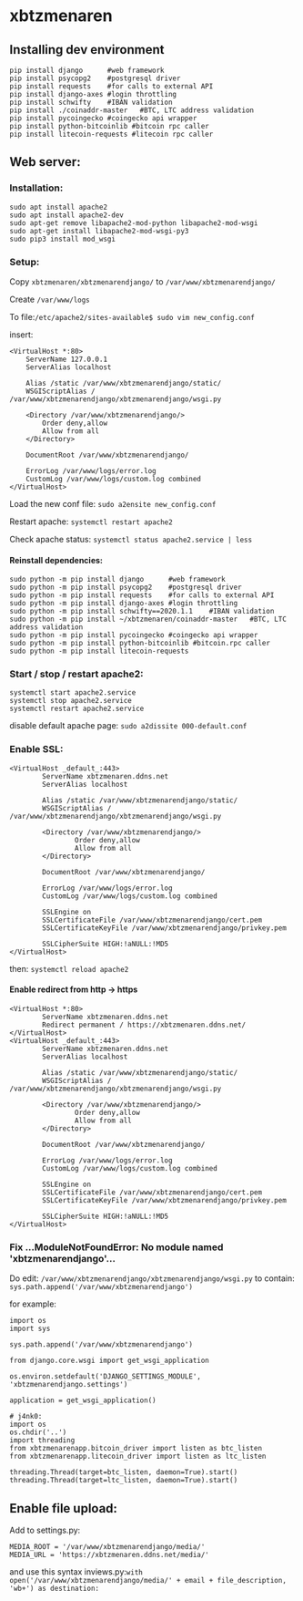 # xbtzmenaren

## Installing dev environment
```
pip install django      #web framework 
pip install psycopg2    #postgresql driver
pip install requests    #for calls to external API
pip install django-axes #login throttling
pip install schwifty    #IBAN validation
pip install ./coinaddr-master   #BTC, LTC address validation
pip install pycoingecko #coingecko api wrapper
pip install python-bitcoinlib #bitcoin rpc caller
pip install litecoin-requests #litecoin rpc caller
```

## Web server:
### Installation:
```
sudo apt install apache2
sudo apt install apache2-dev
sudo apt-get remove libapache2-mod-python libapache2-mod-wsgi
sudo apt-get install libapache2-mod-wsgi-py3
sudo pip3 install mod_wsgi
```
### Setup:
Copy `xbtzmenaren/xbtzmenarendjango/` to `/var/www/xbtzmenarendjango/`

Create `/var/www/logs`

To file:`/etc/apache2/sites-available$ sudo vim new_config.conf`

insert:
```
<VirtualHost *:80>
    ServerName 127.0.0.1
    ServerAlias localhost

    Alias /static /var/www/xbtzmenarendjango/static/
    WSGIScriptAlias / /var/www/xbtzmenarendjango/xbtzmenarendjango/wsgi.py

    <Directory /var/www/xbtzmenarendjango/>
        Order deny,allow
        Allow from all
    </Directory>

    DocumentRoot /var/www/xbtzmenarendjango/
    
    ErrorLog /var/www/logs/error.log
    CustomLog /var/www/logs/custom.log combined
</VirtualHost>
```

Load the new conf file: `sudo a2ensite new_config.conf`

Restart apache: `systemctl restart apache2`

Check apache status: `systemctl status apache2.service | less`

#### Reinstall dependencies:
```
sudo python -m pip install django      #web framework 
sudo python -m pip install psycopg2    #postgresql driver
sudo python -m pip install requests    #for calls to external API
sudo python -m pip install django-axes #login throttling
sudo python -m pip install schwifty==2020.1.1    #IBAN validation
sudo python -m pip install ~/xbtzmenaren/coinaddr-master   #BTC, LTC address validation
sudo python -m pip install pycoingecko #coingecko api wrapper
sudo python -m pip install python-bitcoinlib #bitcoin.rpc caller
sudo python -m pip install litecoin-requests
```

### Start / stop / restart apache2:
```
systemctl start apache2.service
systemctl stop apache2.service
systemctl restart apache2.service
```

disable default apache page: `sudo a2dissite 000-default.conf`

### Enable SSL:

```
<VirtualHost _default_:443>
        ServerName xbtzmenaren.ddns.net
        ServerAlias localhost

        Alias /static /var/www/xbtzmenarendjango/static/
        WSGIScriptAlias / /var/www/xbtzmenarendjango/xbtzmenarendjango/wsgi.py

        <Directory /var/www/xbtzmenarendjango/>
                Order deny,allow
                Allow from all
        </Directory>

        DocumentRoot /var/www/xbtzmenarendjango/

        ErrorLog /var/www/logs/error.log
        CustomLog /var/www/logs/custom.log combined

        SSLEngine on
        SSLCertificateFile /var/www/xbtzmenarendjango/cert.pem
        SSLCertificateKeyFile /var/www/xbtzmenarendjango/privkey.pem

        SSLCipherSuite HIGH:!aNULL:!MD5
</VirtualHost>

```

then: `systemctl reload apache2`

#### Enable redirect from http -> https

```
<VirtualHost *:80>
        ServerName xbtzmenaren.ddns.net
        Redirect permanent / https://xbtzmenaren.ddns.net/
</VirtualHost>
<VirtualHost _default_:443>
        ServerName xbtzmenaren.ddns.net
        ServerAlias localhost

        Alias /static /var/www/xbtzmenarendjango/static/
        WSGIScriptAlias / /var/www/xbtzmenarendjango/xbtzmenarendjango/wsgi.py

        <Directory /var/www/xbtzmenarendjango/>
                Order deny,allow
                Allow from all
        </Directory>

        DocumentRoot /var/www/xbtzmenarendjango/

        ErrorLog /var/www/logs/error.log
        CustomLog /var/www/logs/custom.log combined

        SSLEngine on
        SSLCertificateFile /var/www/xbtzmenarendjango/cert.pem
        SSLCertificateKeyFile /var/www/xbtzmenarendjango/privkey.pem

        SSLCipherSuite HIGH:!aNULL:!MD5
</VirtualHost>
```
### Fix ...ModuleNotFoundError: No module named 'xbtzmenarendjango'...

Do edit:
`/var/www/xbtzmenarendjango/xbtzmenarendjango/wsgi.py` to contain: `sys.path.append('/var/www/xbtzmenarendjango')`

for example:

```
import os
import sys

sys.path.append('/var/www/xbtzmenarendjango')

from django.core.wsgi import get_wsgi_application

os.environ.setdefault('DJANGO_SETTINGS_MODULE', 'xbtzmenarendjango.settings')

application = get_wsgi_application()

# j4nk0:
import os
os.chdir('..')
import threading
from xbtzmenarenapp.bitcoin_driver import listen as btc_listen
from xbtzmenarenapp.litecoin_driver import listen as ltc_listen

threading.Thread(target=btc_listen, daemon=True).start()
threading.Thread(target=ltc_listen, daemon=True).start()
```

## Enable file upload:

Add to settings.py:
```
MEDIA_ROOT = '/var/www/xbtzmenarendjango/media/'
MEDIA_URL = 'https://xbtzmenaren.ddns.net/media/'
```
and use this syntax inviews.py:`with open('/var/www/xbtzmenarendjango/media/' + email + file_description, 'wb+') as destination:`
